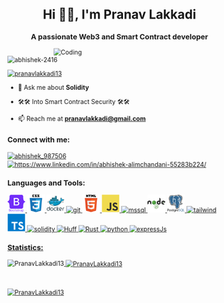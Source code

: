 
<h1 align="center">Hi 🙋‍♂️, I'm Pranav Lakkadi</h1>
<h3 align="center">A passionate Web3 and Smart Contract developer</h3>
<img align="right" alt="Coding" width="400" src="https://imgs.search.brave.com/vNRWoqK5KpX2lV9iFcCgcufOeHQ3oPIdX0eKuhf00NU/rs:fit:800:600:1/g:ce/aHR0cHM6Ly9pbWFn/ZXMuc3F1YXJlc3Bh/Y2UtY2RuLmNvbS9j/b250ZW50L3YxLzU3/NjlmYzQwMWI2MzFi/YWIxYWRkYjJhYi8x/NTQxNTgwNjExNjI0/LVRFNjRRR0tSSkc4/U1dBSVVTN05TL2Nv/ZGluZy1mcmVhay5n/aWY.gif">

<p align="left"> <img src="https://komarev.com/ghpvc/?username=abhishek-2416&label=Profile%20views&color=0e75b6&style=flat" alt="abhishek-2416" /> </p>

<p align="left"> <a href="https://twitter.com/pranavlakkadi13" target="blank"><img src="https://img.shields.io/twitter/follow/pranavlakkadi13?logo=twitter&style=for-the-badge" alt="pranavlakkadi13" /></a> </p>

- 💬 Ask me about **Solidity**

- 🛠️🛠️ Into Smart Contract Security 🛠️🛠️ 

- 📫 Reach me at **pranavlakkadi@gmail.com**

<h3 align="left">Connect with me:</h3>
<p align="left">
<a href="https://twitter.com/pranavlakkadi13" target="blank"><img align="center" src="https://raw.githubusercontent.com/rahuldkjain/github-profile-readme-generator/master/src/images/icons/Social/twitter.svg" alt="abhishek_987506" height="30" width="40" /></a>
<a href="https://www.linkedin.com/in/pranav-lakkadi-b8ab59227/" target="blank"><img align="center" src="https://raw.githubusercontent.com/rahuldkjain/github-profile-readme-generator/master/src/images/icons/Social/linked-in-alt.svg" alt="https://www.linkedin.com/in/abhishek-alimchandani-55283b224/" height="30" width="40" /></a>
</p>

<h3 align="left">Languages and Tools:</h3>
<p align="left"> <a href="https://getbootstrap.com" target="_blank" rel="noreferrer"> <img src="https://raw.githubusercontent.com/devicons/devicon/master/icons/bootstrap/bootstrap-plain-wordmark.svg" alt="bootstrap" width="40" height="40"/> </a> <a href="https://www.w3schools.com/css/" target="_blank" rel="noreferrer"> <img src="https://raw.githubusercontent.com/devicons/devicon/master/icons/css3/css3-original-wordmark.svg" alt="css3" width="40" height="40"/> </a> <a href="https://www.docker.com/" target="_blank" rel="noreferrer"> <img src="https://raw.githubusercontent.com/devicons/devicon/master/icons/docker/docker-original-wordmark.svg" alt="docker" width="40" height="40"/> </a> <a href="https://git-scm.com/" target="_blank" rel="noreferrer"> <img src="https://www.vectorlogo.zone/logos/git-scm/git-scm-icon.svg" alt="git" width="40" height="40"/> </a> <a href="https://www.w3.org/html/" target="_blank" rel="noreferrer"> <img src="https://raw.githubusercontent.com/devicons/devicon/master/icons/html5/html5-original-wordmark.svg" alt="html5" width="40" height="40"/> </a> <a href="https://developer.mozilla.org/en-US/docs/Web/JavaScript" target="_blank" rel="noreferrer"> <img src="https://raw.githubusercontent.com/devicons/devicon/master/icons/javascript/javascript-original.svg" alt="javascript" width="40" height="40"/> </a> <a href="https://www.microsoft.com/en-us/sql-server" target="_blank" rel="noreferrer"> <img src="https://www.svgrepo.com/show/303229/microsoft-sql-server-logo.svg" alt="mssql" width="40" height="40"/> </a> <a href="https://nodejs.org" target="_blank" rel="noreferrer"> <img src="https://raw.githubusercontent.com/devicons/devicon/master/icons/nodejs/nodejs-original-wordmark.svg" alt="nodejs" width="40" height="40"/> </a> <a href="https://www.postgresql.org" target="_blank" rel="noreferrer"> <img src="https://raw.githubusercontent.com/devicons/devicon/master/icons/postgresql/postgresql-original-wordmark.svg" alt="postgresql" width="40" height="40"/> </a><a href="https://tailwindcss.com/" target="_blank" rel="noreferrer"> <img src="https://www.vectorlogo.zone/logos/tailwindcss/tailwindcss-icon.svg" alt="tailwind" width="40" height="40"/> </a> <a href="https://www.typescriptlang.org/" target="_blank" rel="noreferrer"> <img src="https://raw.githubusercontent.com/devicons/devicon/master/icons/typescript/typescript-original.svg" alt="typescript" width="40" height="40"/> </a> <a href="https://soliditylang.org/" target="_blank" rel="noreferrer"> <img src="https://upload.wikimedia.org/wikipedia/commons/9/98/Solidity_logo.svg" alt="solidity" width="40" height="40"/> </a> <a href="https://docs.huff.sh/" target="_blank" rel="noreferrer"> <img src="https://huff-language.gallerycdn.vsassets.io/extensions/huff-language/huff-language/0.0.32/1669249918466/Microsoft.VisualStudio.Services.Icons.Default" alt="Huff" width="40" height="40"/> </a> <a href="(https://www.rust-lang.org/)" target="_blank" rel="noreferrer"> <img src="https://imgs.search.brave.com/cIH4ETcDQizHUOmOcNWOAJtqe9pDSFotd3mgNOPwejA/rs:fit:860:0:0:0/g:ce/aHR0cHM6Ly9yYXcu/Z2l0aHVidXNlcmNv/bnRlbnQuY29tL2dy/YXlkb24vcnVzdC13/d3cvZ2gtcGFnZXMv/bG9nb3MvcnVzdC1s/b2dvLTI1NngyNTYu/cG5n" alt="Rust" width="40" height="40"/> </a> <a href="https://www.python.org/" target="_blank" rel="noreferrer"> <img src="https://s3.dualstack.us-east-2.amazonaws.com/pythondotorg-assets/media/community/logos/python-logo-only.png" alt="python" width="40" height="40"/> </a> <a href="(https://expressjs.com/)" target="_blank" rel="noreferrer"> <img src="https://imgs.search.brave.com/tYvyTcN5P6NwUIaY0K19JOErSABDWUKuuqIou6mJ8oQ/rs:fit:860:0:0:0/g:ce/aHR0cHM6Ly9jYW1v/LmdpdGh1YnVzZXJj/b250ZW50LmNvbS84/NmY2MWY3ZDQzNjdj/NzFhNTgwZTExYWYw/YmNkNGYzMzNkMWI5/NjcyMjVhNjc5YTEy/OTk4NjU3ZGIxMzA3/ZGQzLzY4NzQ3NDcw/NzMzYTJmMmY2OTJl/NjM2YzZmNzU2NDc1/NzAyZTYzNmY2ZDJm/N2E2NjU5MzY2YzRj/Mzc2NTQ2NjEyZDMz/MzAzMDMwNzgzMzMw/MzAzMDJlNzA2ZTY3" alt="expressJs" width="40" height="40"/> </p>

<h3 align="left">Statistics:</h3>
<p><img align="left" src="https://github-readme-streak-stats.herokuapp.com/?user=PranavLakkadi13&theme=vue-dark&hide_border=true" alt="PranavLakkadi13" /></p>
<p>&nbsp;<img align="center" src="https://github-readme-stats.vercel.app/api?username=PranavLakkadi13&theme=vue-dark&show_icons=true&hide_border=true&count_private=true" alt="PranavLakkadi13" /></p><br>
<p><img align="center" src="https://github-readme-stats.vercel.app/api/top-langs/?username=PranavLakkadi13&theme=vue-dark&show_icons=true&hide_border=true&layout=compact" alt="PranavLakkadi13" /></p>

